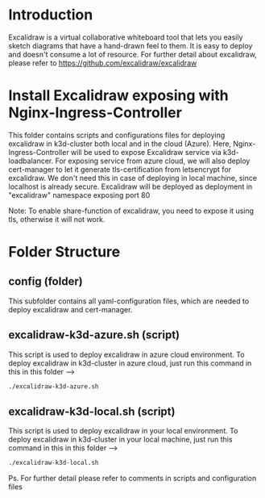 # Introduction
Excalidraw is a virtual collaborative whiteboard tool that lets you easily sketch diagrams that have a hand-drawn feel to them. It is easy to deploy and doesn't consume a lot of resource. 
For further detail about excalidraw, please refer to https://github.com/excalidraw/excalidraw


# Install Excalidraw exposing with Nginx-Ingress-Controller

This folder contains scripts and configurations files for deploying excalidraw in k3d-cluster both local and in the cloud (Azure). Here, Nginx-Ingress-Controller will be used to expose Excalidraw service via k3d-loadbalancer. For exposing service from azure cloud, we will also deploy cert-manager to let it generate tls-certification from letsencrypt for excalidraw. We don't need this in case of deploying in local machine, since localhost is already secure. Excalidraw will be deployed as deployment in "excalidraw" namespace exposing port 80

Note: To enable share-function of excalidraw, you need to expose it using tls, otherwise it will not work.

# Folder Structure
## config (folder)

This subfolder contains all yaml-configuration files, which are needed to deploy excalidraw and cert-manager.

## excalidraw-k3d-azure.sh (script)

This script is used to deploy excalidraw in azure cloud environment. 
To deploy excalidraw in k3d-cluster in azure cloud, just run this command in this in this folder -->

```bash
./excalidraw-k3d-azure.sh
```

## excalidraw-k3d-local.sh (script)

This script is used to deploy excalidraw in your local environment.
To deploy excalidraw in k3d-cluster in your local machine, just run this command in this in this folder -->

```bash
./excalidraw-k3d-local.sh
```



Ps. For further detail please refer to comments in scripts and configuration files

